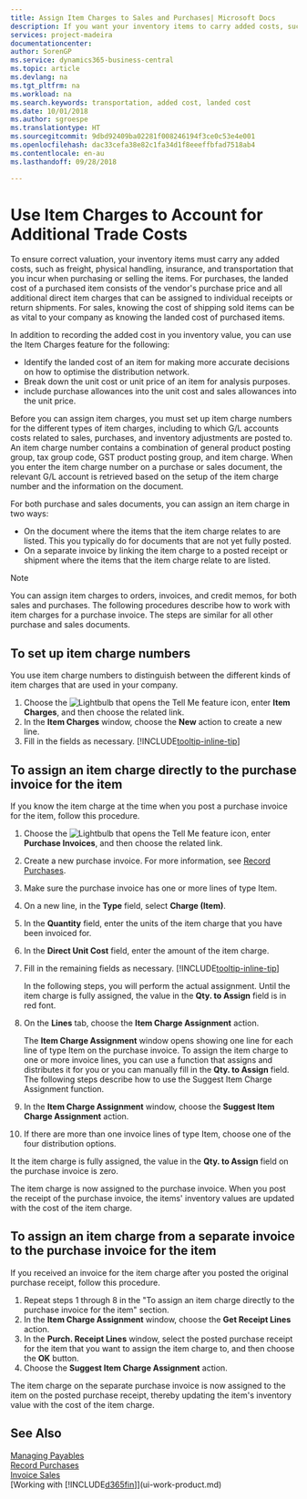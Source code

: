 ```yaml
---
title: Assign Item Charges to Sales and Purchases| Microsoft Docs
description: If you want your inventory items to carry added costs, such as freight, physical handling, insurance, and transportation that you incur when purchasing or selling items, you can use the Item Charges feature.
services: project-madeira
documentationcenter: 
author: SorenGP
ms.service: dynamics365-business-central
ms.topic: article
ms.devlang: na
ms.tgt_pltfrm: na
ms.workload: na
ms.search.keywords: transportation, added cost, landed cost
ms.date: 10/01/2018
ms.author: sgroespe
ms.translationtype: HT
ms.sourcegitcommit: 9dbd92409ba02281f008246194f3ce0c53e4e001
ms.openlocfilehash: dac33cefa38e82c1fa34d1f8eeeffbfad7518ab4
ms.contentlocale: en-au
ms.lasthandoff: 09/28/2018

---
```

# <a name="use-item-charges-to-account-for-additional-trade-costs"></a>Use Item Charges to Account for Additional Trade Costs
To ensure correct valuation, your inventory items must carry any added costs, such as freight, physical handling, insurance, and transportation that you incur when purchasing or selling the items. For purchases, the landed cost of a purchased item consists of the vendor's purchase price and all additional direct item charges that can be assigned to individual receipts or return shipments. For sales, knowing the cost of shipping sold items can be as vital to your company as knowing the landed cost of purchased items.

In addition to recording the added cost in you inventory value, you can use the Item Charges feature for the following:

- Identify the landed cost of an item for making more accurate decisions on how to optimise the distribution network.
- Break down the unit cost or unit price of an item for analysis purposes.
- include purchase allowances into the unit cost and sales allowances into the unit price.

Before you can assign item charges, you must set up item charge numbers for the different types of item charges, including to which G/L accounts costs related to sales, purchases, and inventory adjustments are posted to. An item charge number contains a combination of general product posting group, tax group code, GST product posting group, and item charge. When you enter the item charge number on a purchase or sales document, the relevant G/L account is retrieved based on the setup of the item charge number and the information on the document.

For both purchase and sales documents, you can assign an item charge in two ways:
- On the document where the items that the item charge relates to are listed. This you typically do for documents that are not yet fully posted.
- On a separate invoice by linking the item charge to a posted receipt or shipment where the items that the item charge relate to are listed.

> [!NOTE]  
>   You can assign item charges to orders, invoices, and credit memos, for both sales and purchases. The following procedures describe how to work with item charges for a purchase invoice. The steps are similar for all other purchase and sales documents.

## <a name="to-set-up-item-charge-numbers"></a>To set up item charge numbers
You use item charge numbers to distinguish between the different kinds of item charges that are used in your company.

1. Choose the ![Lightbulb that opens the Tell Me feature](media/ui-search/search_small.png "Tell me what you want to do") icon, enter **Item Charges**, and then choose the related link.
2. In the **Item Charges** window, choose the **New** action to create a new line.
3. Fill in the fields as necessary. [!INCLUDE[tooltip-inline-tip](includes/tooltip-inline-tip_md.md)]

## <a name="to-assign-an-item-charge-directly-to-the-purchase-invoice-for-the-item"></a>To assign an item charge directly to the purchase invoice for the item
If you know the item charge at the time when you post a purchase invoice for the item, follow this procedure.

1. Choose the ![Lightbulb that opens the Tell Me feature](media/ui-search/search_small.png "Tell me what you want to do") icon, enter **Purchase Invoices**, and then choose the related link.
2. Create a new purchase invoice. For more information, see [Record Purchases](purchasing-how-record-purchases.md).
3. Make sure the purchase invoice has one or more lines of type Item.
4. On a new line, in the **Type** field, select **Charge (Item)**.
5. In the **Quantity** field, enter the units of the item charge that you have been invoiced for.
6. In the **Direct Unit Cost** field, enter the amount of the item charge.
7. Fill in the remaining fields as necessary. [!INCLUDE[tooltip-inline-tip](includes/tooltip-inline-tip_md.md)]

    In the following steps, you will perform the actual assignment. Until the item charge is fully assigned, the value in the **Qty. to Assign** field is in red font.
8. On the **Lines** tab, choose the **Item Charge Assignment** action.

    The **Item Charge Assignment** window opens showing one line for each line of type Item on the purchase invoice. To assign the item charge to one or more invoice lines, you can use a function that assigns and distributes it for you or you can manually fill in the **Qty. to Assign** field. The following steps describe how to use the Suggest Item Charge Assignment function.

9. In the **Item Charge Assignment** window, choose the **Suggest Item Charge Assignment** action.
10. If there are more than one invoice lines of type Item, choose one of the four distribution options.  

It the item charge is fully assigned, the value in the **Qty. to Assign** field on the purchase invoice is zero.

The item charge is now assigned to the purchase invoice. When you post the receipt of the purchase invoice, the items' inventory values are updated with the cost of the item charge.  

## <a name="to-assign-an-item-charge-from-a-separate-invoice-to-the-purchase-invoice-for-the-item"></a>To assign an item charge from a separate invoice to the purchase invoice for the item
If you received an invoice for the item charge after you posted the original purchase receipt, follow this procedure.
1. Repeat steps 1 through 8 in the "To assign an item charge directly to the purchase invoice for the item" section.
2. In the **Item Charge Assignment** window, choose the **Get Receipt Lines** action.
3. In the **Purch. Receipt Lines** window, select the posted purchase receipt for the item that you want to assign the item charge to, and then choose the **OK** button.
4. Choose the **Suggest Item Charge Assignment** action.

The item charge on the separate purchase invoice is now assigned to the item on the posted purchase receipt, thereby updating the item's inventory value with the cost of the item charge.

## <a name="see-also"></a>See Also
[Managing Payables](payables-manage-payables.md)  
[Record Purchases](purchasing-how-record-purchases.md)  
[Invoice Sales](sales-how-invoice-sales.md)  
[Working with [!INCLUDE[d365fin](includes/d365fin_md.md)]](ui-work-product.md)  

